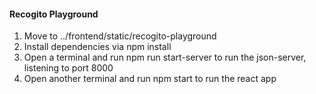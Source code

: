 #### Recogito Playground
1. Move to ../frontend/static/recogito-playground
2. Install dependencies via npm install
3. Open a terminal and run npm run start-server to run the json-server, listening to port 8000
4. Open another terminal and run npm start to run the react app
